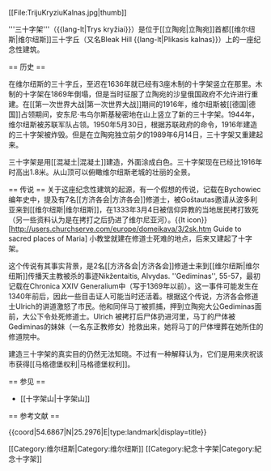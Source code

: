 [[File:TrijuKryziuKalnas.jpg|thumb]]

'''三十字架'''（{{lang-lt|Trys kryžiai}}）是位于[[立陶宛|立陶宛]]首都[[维尔纽斯|维尔纽斯]]三十字丘（又名Bleak Hill {{lang-lt|Plikasis kalnas}}）上的一座纪念性建筑。 

== 历史 ==

在维尔纽斯的三十字丘，至迟在1636年就已经有3座木制的十字架竖立在那里。木制的十字架在1869年倒塌，但是当时征服了立陶宛的沙皇俄国政府不允许进行重建。在[[第一次世界大战|第一次世界大战]]期间的1916年，维尔纽斯被[[德国|德国]]占领期间，安东尼·韦乌尔斯基秘密地在山上竖立了新的三十字架。1944年，维尔纽斯被苏联军队占领。1950年5月30日，根据苏联政府的命令，1916年建造的三十字架被炸毁。但是在立陶宛独立前夕的1989年6月14日，三十字架又重建起来。

三十字架是用[[混凝土|混凝土]]建造，外面涂成白色。三十字架现在已经比1916年时高出1.8米。从山顶可以俯瞰维尔纽斯老城的壮丽的全景。

== 传说 ==
关于这座纪念性建筑的起源，有一个假想的传说，记载在Bychowiec编年史中，提及有7名[[方济各会|方济各会]]修道士，被Goštautas邀请从波多利亚来到[[维尔纽斯|维尔纽斯]]，在1333年3月4日被信仰异教的当地居民拷打致死（另一些资料认为是在拷打之后扔进了维尔尼亚河）。<ref>{{lt icon}} [http://users.churchserve.com/europe/domeikava/3/2sk.htm Guide to sacred places of Maria]</ref> 小教堂就建在修道士死难的地点，后来又建起了十字架。 

这个传说有其事实背景，是2名[[方济各会|方济各会]]修道士来到[[维尔纽斯|维尔纽斯]]传播天主教被杀的事迹<ref name=nik2>Nikžentaitis, Alvydas. ''Gediminas'', 55-57</ref>，最初记载在Chronica XXIV Generalium中（写于1369年以前）。这一事件可能发生在1340年前后，因此一些目击证人可能当时还活着。根据这个传说，方济各会修道士Ulrich的讲道激怒了市民。他和同伴马丁被抓捕，押到立陶宛大公Gediminas面前，大公下令处死修道士。Ulrich 被拷打后尸体扔进河里，马丁的尸体被Gediminas的妹妹（一名东正教修女）抢救出来，她将马丁的尸体埋葬在她所住的修道院中。

建造三十字架的真实目的仍然无法知晓。不过有一种解释认为，它们是用来庆祝该市获得[[马格德堡权利|马格德堡权利]]。

== 参见 ==
* [[十字架山|十字架山]]
 

== 参考文献 ==
<div class="references-small">
<references />
</div>


{{coord|54.6867|N|25.2976|E|type:landmark|display=title}}

[[Category:维尔纽斯|Category:维尔纽斯]]
[[Category:紀念十字架|Category:紀念十字架]]